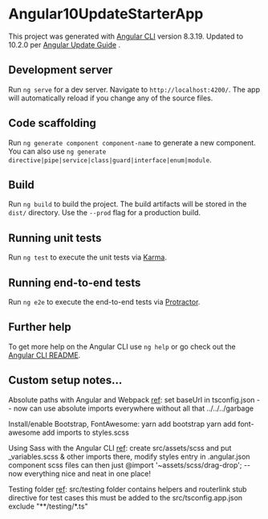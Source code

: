 # Angular10UpdateStarterApp

This project was generated with [Angular CLI](https://github.com/angular/angular-cli) version 8.3.19.
Updated to 10.2.0 per [Angular Update Guide](https://update.angular.io/?v=9.1-10.0) .

## Development server

Run `ng serve` for a dev server. Navigate to `http://localhost:4200/`. The app will automatically reload if you change any of the source files.

## Code scaffolding

Run `ng generate component component-name` to generate a new component. You can also use `ng generate directive|pipe|service|class|guard|interface|enum|module`.

## Build

Run `ng build` to build the project. The build artifacts will be stored in the `dist/` directory. Use the `--prod` flag for a production build.

## Running unit tests

Run `ng test` to execute the unit tests via [Karma](https://karma-runner.github.io).

## Running end-to-end tests

Run `ng e2e` to execute the end-to-end tests via [Protractor](http://www.protractortest.org/).

## Further help

To get more help on the Angular CLI use `ng help` or go check out the [Angular CLI README](https://github.com/angular/angular-cli/blob/master/README.md).

## Custom setup notes...

Absolute paths with Angular and Webpack [ref](https://psamsotha.github.io/angular/2017/03/18/angular-webpack-absolute-paths.html): set baseUrl in tsconfig.json
-- now can use absolute imports everywhere without all that ../../../garbage

Install/enable Bootstrap, FontAwesome: 
yarn add bootstrap
yarn add font-awesome
add imports to styles.scss 

Using Sass with the Angular CLI [ref](https://scotch.io/tutorials/using-sass-with-the-angular-cli): create src/assets/scss and put _variables.scss & other imports there, modify styles entry in .angular.json
component scss files can then just @import '~assets/scss/drag-drop'; 
-- now everything nice and neat in one place!

Testing folder [ref](https://angular.io/guide/testing#stubbing-the-routerlink): src/testing folder contains helpers and routerlink stub directive for test cases
this must be added to the src/tsconfig.app.json exclude "**/testing/*.ts"
